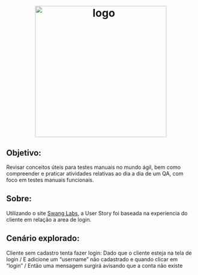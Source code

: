 <h1 align="center">
<h1 align="center">
  <br>
  <img src="https://user-images.githubusercontent.com/93685200/202745493-3abc5c7f-9b1e-4152-9e8c-1d536fa49ca7.png" alt="logo" height="350">
</h1>

## Objetivo: 
  
Revisar conceitos úteis para testes manuais no mundo ágil, bem como compreender e praticar atividades relativas ao dia a dia de um QA, com foco em testes manuais funcionais.

## Sobre:

Utilizando o site [Swang Labs](https://www.saucedemo.com/), a User Story foi baseada na experiencia do cliente em relação a area de login.

## Cenário explorado:

Cliente sem cadastro tenta fazer login:
  Dado que o cliente esteja na tela de login / 
  E adicione um “username” não cadastrado e quando clicar em “login” / 
  Então uma mensagem surgirá avisando que a conta não existe


 

  
  
